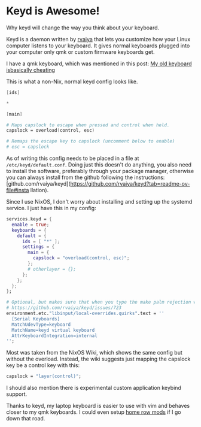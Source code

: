 # Keyd is Awesome!

Why keyd will change the way you think about your keyboard.

Keyd is a daemon written by [rvaiya](https://github.com/rvaiya) that lets you
customize how your Linux computer listens to your keyboard. It gives normal
keyboards plugged into your computer only qmk or custom firmware keyboards get.

I have a qmk keyboard, which was mentioned in this post: [My old keyboard isbasically
cheating](https://camerondugan.com/blog/my-old-keyboard-is-basically-cheating)

This is what a non-Nix, normal keyd config looks like.

```nix
[ids]

*

[main]

# Maps capslock to escape when pressed and control when held.
capslock = overload(control, esc)

# Remaps the escape key to capslock (uncomment below to enable)
# esc = capslock
```

As of writing this config needs to be placed in a file at
```/etc/keyd/default.conf```. Doing just this doesn't do anything, you
also need to install the software, preferably through your package manager,
otherwise you can always install from the github following the instructions:
[github.com/rvaiya/keyd](https://github.com/rvaiya/keyd?tab=readme-ov-file#insta
llation).

Since I use NixOS, I don't worry about installing and setting up the systemd
service. I just have this in my config:

```nix 
services.keyd = {
  enable = true;
  keyboards = {
    default = {
      ids = [ "*" ];
      settings = {
        main = {
          capslock = "overload(control, esc)";
        };
        # otherlayer = {};
      };
    };
  };
};

# Optional, but makes sure that when you type the make palm rejection work with keyd
# https://github.com/rvaiya/keyd/issues/723
environment.etc."libinput/local-overrides.quirks".text = ''
  [Serial Keyboards]
  MatchUdevType=keyboard
  MatchName=keyd virtual keyboard
  AttrKeyboardIntegration=internal
'';
```

Most was taken from the NixOS Wiki, which shows the same config but without the
overload. Instead, the wiki suggests just mapping the capslock key be a control
key with this:
```nix
capslock = "layer(control)";
```

I should also mention there is experimental custom application keybind support.

Thanks to keyd, my laptop keyboard is easier to use with vim and
behaves closer to my qmk keyboards. I could even setup [home row
mods](https://mattgemmell.scot/home-row-mods/) if I go down that road.

